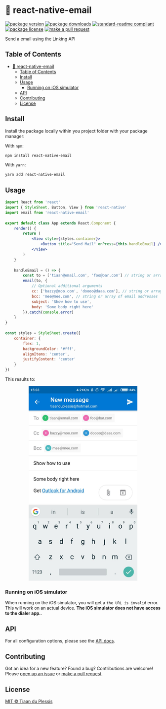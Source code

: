 
# 📮 react-native-email
[![package version](https://img.shields.io/npm/v/react-native-email.svg?style=flat-square)](https://npmjs.org/package/react-native-email)
[![package downloads](https://img.shields.io/npm/dm/react-native-email.svg?style=flat-square)](https://npmjs.org/package/react-native-email)
[![standard-readme compliant](https://img.shields.io/badge/readme%20style-standard-brightgreen.svg?style=flat-square)](https://github.com/RichardLitt/standard-readme)
[![package license](https://img.shields.io/npm/l/react-native-email.svg?style=flat-square)](https://npmjs.org/package/react-native-email)
[![make a pull request](https://img.shields.io/badge/PRs-welcome-brightgreen.svg?style=flat-square)](http://makeapullrequest.com)

Send a email using the Linking API

## Table of Contents

- [📮 react-native-email](#-react-native-email)
  - [Table of Contents](#table-of-contents)
  - [Install](#install)
  - [Usage](#usage)
    - [Running on iOS simulator](#running-on-ios-simulator)
  - [API](#api)
  - [Contributing](#contributing)
  - [License](#license)

## Install

Install the package locally within you project folder with your package manager:

With `npm`:
```sh
npm install react-native-email
```

With `yarn`:
```sh
yarn add react-native-email
```

## Usage

```jsx
import React from 'react'
import { StyleSheet, Button, View } from 'react-native'
import email from 'react-native-email'

export default class App extends React.Component {
    render() {
        return (
            <View style={styles.container}>
                <Button title="Send Mail" onPress={this.handleEmail} />
            </View>
        )
    }

    handleEmail = () => {
        const to = ['tiaan@email.com', 'foo@bar.com'] // string or array of email addresses
        email(to, {
            // Optional additional arguments
            cc: ['bazzy@moo.com', 'doooo@daaa.com'], // string or array of email addresses
            bcc: 'mee@mee.com', // string or array of email addresses
            subject: 'Show how to use',
            body: 'Some body right here'
        }).catch(console.error)
    }
}

const styles = StyleSheet.create({
    container: {
        flex: 1,
        backgroundColor: '#fff',
        alignItems: 'center',
        justifyContent: 'center'
    }
})
```

This results to: 

<div align="center">
  <img width="70%" src="result.jpeg" alt=""/>
</div>

### Running on iOS simulator

When running on the iOS simulator, you will get a `the URL is invalid` error. This will work on an actual device. **The iOS simulator does not have access to the dialer app.**.


## API

For all configuration options, please see the [API docs](https://paka.dev/npm/react-native-email).

## Contributing

Got an idea for a new feature? Found a bug? Contributions are welcome! Please [open up an issue](https://github.com/tiaanduplessis/react-native-email/issues) or [make a pull request](https://makeapullrequest.com/).

## License

[MIT © Tiaan du Plessis](./LICENSE)
